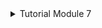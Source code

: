 <details>
<summary>Tutorial Module 7</summary>

<details>
<summary>Reflection Subscriber-1</summary>

1. In this tutorial, we used **RwLock<>** to synchronise the use of **Vec** of **Notifications**. Explain why it is necessary for this case, and explain why we don’t use **Mutex<>** instead?

    In the provided code, the usage of **RwLock<Vec<Notification>>** is essential to synchronize access to the shared **Vec** of **Notifications** within the **NotificationRepository**. This choice ensures that multiple threads can safely read from the data structure concurrently or allow a single thread to modify it at a time, preventing data races and maintaining thread safety. **RwLock** is preferred over **Mutex** in this scenario because it allows multiple threads to read the notifications list concurrently, improving concurrency and performance, particularly in scenarios with frequent read operations. Using **Mutex** would restrict access to a single thread at a time, potentially leading to unnecessary blocking and reduced concurrency. Therefore, **RwLock** is the appropriate choice when both read and write access need to be coordinated effectively to maximize concurrency while ensuring thread safety.

2. In this tutorial, we used **lazy_static** external library to define **Vec** and **DashMap** as a “**static**” variable. Compared to Java where we can mutate the content of a **static** variable via a **static** function, why didn't Rust allow us to do so?

    In Rust, static variables are immutable by default, meaning they cannot be modified after initialization, aligning with Rust's emphasis on safety and preventing common programming errors like data races. This design choice ensures thread safety by preventing concurrent modification of static variables, contributing to Rust's reputation for safety and reliability in concurrent programming scenarios. Conversely, in Java, static variables can be mutated via static functions, which can lead to mutable shared state and potential concurrency issues if not managed carefully. While this approach offers flexibility, it also introduces risks, such as data races and unpredictable behavior in concurrent environments. Rust's enforcement of immutability for static variables underscores its commitment to safety and reliability in concurrent programming, even if it requires more explicit handling of shared state compared to Java.

</details>

</details>
